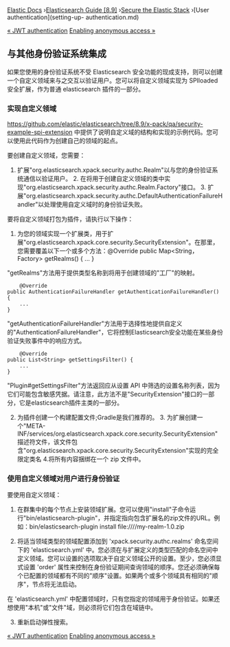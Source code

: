 

[Elastic Docs](/guide/) ›[Elasticsearch Guide [8.9]](index.md) ›[Secure the
Elastic Stack](secure-cluster.md) ›[User authentication](setting-up-
authentication.md)

[« JWT authentication](jwt-auth-realm.md) [Enabling anonymous access
»](anonymous-access.md)

## 与其他身份验证系统集成

如果您使用的身份验证系统不受 Elasticsearch 安全功能的现成支持，则可以创建一个自定义领域来与之交互以验证用户。您可以将自定义领域实现为 SPIloaded 安全扩展，作为普通 elasticsearch 插件的一部分。

### 实现自定义领域

<https://github.com/elastic/elasticsearch/tree/8.9/x-pack/qa/security-example-spi-extension> 中提供了说明自定义域的结构和实现的示例代码。您可以使用此代码作为创建自己的领域的起点。

要创建自定义领域，您需要：

1. 扩展"org.elasticsearch.xpack.security.authc.Realm"以与您的身份验证系统通信以验证用户。  2. 在将用于创建自定义领域的类中实现"org.elasticsearch.xpack.security.authc.Realm.Factory"接口。  3. 扩展"org.elasticsearch.xpack.security.authc.DefaultAuthenticationFailureHandler"以处理使用自定义域时的身份验证失败。

要将自定义领域打包为插件，请执行以下操作：

1. 为您的领域实现一个扩展类，用于扩展"org.elasticsearch.xpack.core.security.SecurityExtension"。在那里，您需要覆盖以下一个或多个方法：@Override public Map<String， Factory> getRealms() { ... }

"getRealms"方法用于提供类型名称到将用于创建领域的"工厂"的映射。

    
        @Override
    public AuthenticationFailureHandler getAuthenticationFailureHandler() {
        ...
    }

"getAuthenticationFailureHandler"方法用于选择性地提供自定义的"AuthenticationFailureHandler"，它将控制Elasticsearch安全功能在某些身份验证失败事件中的响应方式。

    
        @Override
    public List<String> getSettingsFilter() {
        ...
    }

"Plugin#getSettingsFilter"方法返回应从设置 API 中筛选的设置名称列表，因为它们可能包含敏感凭据。请注意，此方法不是"SecurityExtension"接口的一部分，它是elasticsearch插件主类的一部分。

2. 为插件创建一个构建配置文件;Gradle是我们推荐的。  3. 为扩展创建一个"META-INF/services/org.elasticsearch.xpack.core.security.SecurityExtension"描述符文件，该文件包含"org.elasticsearch.xpack.core.security.SecurityExtension"实现的完全限定类名 4.将所有内容捆绑在一个 zip 文件中。

### 使用自定义领域对用户进行身份验证

要使用自定义领域：

1. 在群集中的每个节点上安装领域扩展。您可以使用"install"子命令运行"bin/elasticsearch-plugin"，并指定指向包含扩展名的zip文件的URL。例如：bin/elasticsearch-plugin install file:///<path>/my-realm-1.0.zip

2. 将适当领域类型的领域配置添加到 'xpack.security.authc.realms' 命名空间下的 'elasticsearch.yml' 中。您必须在与扩展定义的类型匹配的命名空间中定义领域。您可以设置的选项取决于自定义领域公开的设置。至少，您必须显式设置 'order' 属性来控制在身份验证期间查询领域的顺序。您还必须确保每个已配置的领域都有不同的"顺序"设置。如果两个或多个领域具有相同的"顺序"，节点将无法启动。

在 'elasticsearch.yml' 中配置领域时，只有您指定的领域用于身份验证。如果还想使用"本机"或"文件"域，则必须将它们包含在域链中。

3. 重新启动弹性搜索。

[« JWT authentication](jwt-auth-realm.md) [Enabling anonymous access
»](anonymous-access.md)
